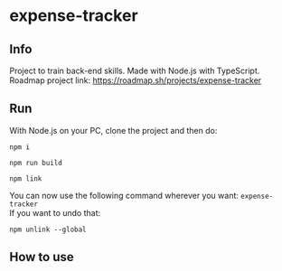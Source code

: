 # expense-tracker

## Info
Project to train back-end skills. Made with Node.js with TypeScript.  
Roadmap project link: https://roadmap.sh/projects/expense-tracker

## Run
With Node.js on your PC, clone the project and then do:
```
npm i
```

```
npm run build
```

```
npm link
```
You can now use the following command wherever you want: `expense-tracker`  
If you want to undo that:
```
npm unlink --global
```
## How to use
